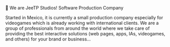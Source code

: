 👋 We are JeeTP Studios!
Software Production Company

Started in Mexico, it is currently a small production company especially for videogames which is already working with international clients.
We are a group of professionals from around the world where we take care of providing the best interactive solutions (web pages, apps, IAs, videogames, and others) for your brand or business...


